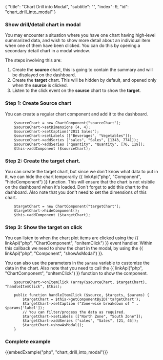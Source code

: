 <meta>
{
    "title": "Chart Drill into Modal",
    "subtitle": "",
    "index": 9,
    "id": "chart_drill_into_modal"
}
</meta>

### Show drill/detail chart in modal

You may encounter a situation where you have one chart having high-level summarized data, and wish to show more detail about an individual item when one of them have been clicked. You can do this by opening a secondary detail chart in a modal window.

The steps involving this are:

1. Create the **source** chart, this is going to contain the summary and will be displayed on the dashboard.
2. Create the **target** chart. This will be hidden by default, and opened only when the **source** is clicked.
3. Listen to the click event on the **source** chart to show the **target**.


### Step 1: Create Source chart

You can create a regular chart component and add it to the dashboard.

~~~
    $sourceChart = new ChartComponent("sourceChart");
    $sourceChart->setDimensions (4, 4);
    $sourceChart->setCaption("2011 Sales"); 
    $sourceChart->setLabels (["Beverages", "Vegetables"]);
    $sourceChart->addSeries ("sales", "Sales", [1343, 7741]);
    $sourceChart->addSeries ("quantity", "Quantity", [76, 119]);
    $this->addComponent ($sourceChart);
~~~

### Step 2: Create the target chart.

You can create the target chart, but since we don't know what data to put in it, we can hide the chart temporarily {{ linkApi("php", "Component", "hideComponent") }} function. This will ensure that the chart is not visibile on the dashboard when it's loaded. Don't forget to add this chart to the dashboard. Also note that you don't need to set the dimensions of this chart. 

~~~
    $targetChart = new ChartComponent("targetChart");
    $targetChart->hideComponent();
    $this->addComponent ($targetChart);
~~~

### Step 3: Show the target on click

You can listen to when the chart plot items are clicked using the {{ linkApi("php", "ChartComponent", "onItemClick") }} event handler. Within this callback we need to show the chart in the modal, by using the {{ linkApi("php", "Component", "showAsModal") }}.

You can also use the parameters in the ``params`` variable to customize the data in the chart. Also note that you need to call the {{ linkApi("php", "ChartComponent", "onItemClick") }} function to show the component.

~~~
    $sourceChart->onItemClick (array($sourceChart, $targetChart), "handleItemClick", $this);

    public function handleItemClick ($source, $targets, $params) {
        $targetChart = $this->getComponentByID('targetChart');
        $targetChart->setCaption ("Zone-wise breakdown of " . $params['label']);
        // You can filter/process the data as required.
        $targetChart->setLabels (["North Zone", "South Zone"]);
        $targetChart->addSeries ("sales", "Sales", [21, 46]);
        $targetChart->showAsModal();
    }
~~~

### Complete example

{{embedExample("php", "chart_drill_into_modal")}}

